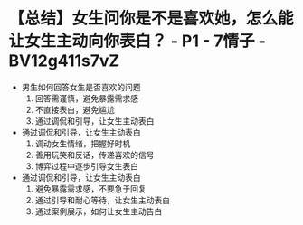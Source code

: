 # 【总结】女生问你是不是喜欢她，怎么能让女生主动向你表白？ - P1 - 7情子 - BV12g411s7vZ

-   男生如何回答女生是否喜欢的问题
    1.  回答需谨慎，避免暴露需求感
    2.  不直接表白，避免尴尬
    3.  通过调侃和引导，让女生主动表白
-   通过调侃和引导，让女生主动表白
    1.  调动女生情绪，把握好时机
    2.  善用玩笑和反话，传递喜欢的信号
    3.  博弈过程中逐步引导女生表白
-   通过调侃和引导，让女生主动表白
    1.  避免暴露需求感，不要急于回复
    2.  通过引导和耐心等待，让女生主动表白
    3.  通过案例展示，如何让女生主动告白